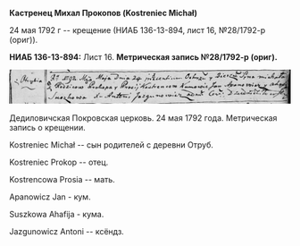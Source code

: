 **Кастренец Михал Прокопов (Kostreniec Michał)**

24 мая 1792 г -- крещение (НИАБ 136-13-894, лист 16, №28/1792-р (ориг)).

**НИАБ 136-13-894:** Лист 16. **Метрическая запись №28/1792-р (ориг).**

![](./media/3764e6f0910e254b93007d8379dee8dbfc27fec4.png)

Дедиловичская Покровская церковь. 24 мая 1792 года. Метрическая запись о
крещении.

Kostreniec Michał -- сын родителей с деревни Отруб.

Kostreniec Prokop -- отец.

Kostrencowa Prosia -- мать.

Apanowicz Jan - кум.

Suszkowa Ahafija - кума.

Jazgunowicz Antoni -- ксёндз.
